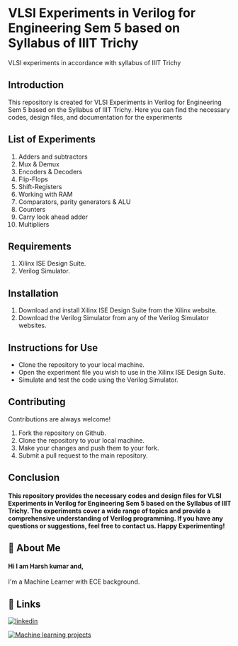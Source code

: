 
# VLSI Experiments in Verilog for Engineering Sem 5 based on Syllabus of IIIT Trichy


VLSI experiments in accordance with syllabus of IIIT Trichy


## Introduction


This repository is created for VLSI Experiments in Verilog for Engineering Sem 5 based on the Syllabus of IIIT Trichy. Here you can find the necessary codes, design files, and documentation for the experiments


## List of Experiments


1. Adders and subtractors
2. Mux & Demux
2. Encoders & Decoders
2. Flip-Flops
2. Shift-Registers
2. Working with RAM
2. Comparators, parity generators & ALU
2. Counters
2. Carry look ahead adder
2. Multipliers
## Requirements

1. Xilinx ISE Design Suite.
2. Verilog Simulator.
## Installation

1. Download and install Xilinx ISE Design Suite from the Xilinx website.
2. Download the Verilog Simulator from any of the Verilog Simulator websites.    
## Instructions for Use

- Clone the repository to your local machine.
- Open the experiment file you wish to use in the Xilinx ISE Design Suite.
- Simulate and test the code using the Verilog Simulator.
## Contributing

Contributions are always welcome!

1. Fork the repository on Github.
2. Clone the repository to your local machine.
3. Make your changes and push them to your fork.
4. Submit a pull request to the main repository.
## Conclusion

#### This repository provides the necessary codes and design files for VLSI Experiments in Verilog for Engineering Sem 5 based on the Syllabus of IIIT Trichy. The experiments cover a wide range of topics and provide a comprehensive understanding of Verilog programming. If you have any questions or suggestions, feel free to contact us. Happy Experimenting!




## 🚀 About Me
#### Hi I am Harsh kumar and, 
I'm a Machine Learner with ECE background.


## 🔗 Links

[![linkedin](https://img.shields.io/badge/linkedin-0A66C2?style=for-the-badge&logo=linkedin&logoColor=white)](https://www.linkedin.com/in/harsh-kumar-606232228)

[![Machine learning projects](https://img.shields.io/badge/machine%20learning-projects-lightgrey)](https://github.com/harsh-kmr/ml_projects/tree/master/project)
